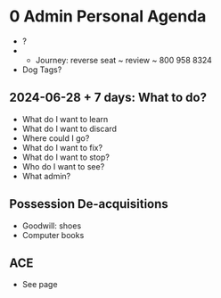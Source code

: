 # 0 Admin Personal Agenda

* ?
* * Journey: reverse seat ~ review ~ 800 958 8324
* Dog Tags?

## 2024-06-28 + 7 days: What to do?

* What do I want to learn
* What do I want to discard
* Where could I go?
* What do I want to fix?
* What do I want to stop?
* Who do I want to see?
* What admin?

## Possession De-acquisitions

* Goodwill: shoes
* Computer books

## ACE

* See page
